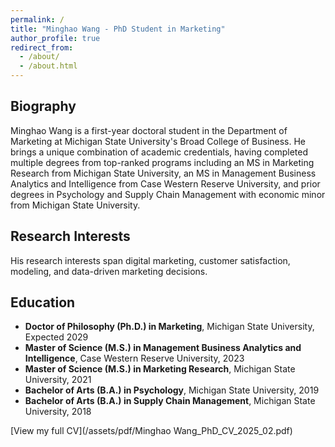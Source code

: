 ```yaml
---
permalink: /
title: "Minghao Wang - PhD Student in Marketing"
author_profile: true
redirect_from: 
  - /about/
  - /about.html
---
```

<meta name="google-site-verification" content="wthFIOJW6qldEHEVajQrc23mvJ3bTUQ6CLN_zi6fqYU" />

## Biography
Minghao Wang is a first-year doctoral student in the Department of Marketing at Michigan State University's Broad College of Business. 
He brings a unique combination of academic credentials, having completed multiple degrees from top-ranked programs including an MS in Marketing Research from Michigan State University, an MS in Management Business Analytics and Intelligence from Case Western Reserve University, and prior degrees in Psychology and Supply Chain Management with economic minor from Michigan State University. 

## Research Interests
His research interests span digital marketing, customer satisfaction, modeling, and data-driven marketing decisions.

## Education
* **Doctor of Philosophy (Ph.D.) in Marketing**, Michigan State University, Expected 2029
* **Master of Science (M.S.) in Management Business Analytics and Intelligence**, Case Western Reserve University, 2023
* **Master of Science (M.S.) in Marketing Research**, Michigan State University, 2021
* **Bachelor of Arts (B.A.) in Psychology**, Michigan State University, 2019
* **Bachelor of Arts (B.A.) in Supply Chain Management**, Michigan State University, 2018

[View my full CV](/assets/pdf/Minghao Wang_PhD_CV_2025_02.pdf)